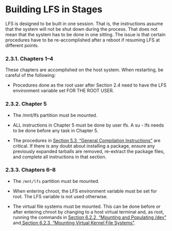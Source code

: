 # Building LFS in Stages

LFS is designed to be built in one session. That is, the instructions assume that the system will not be shut down during the process. That does not mean that the system has to be done in one sitting. The issue is that certain procedures have to be re-accomplished after a reboot if resuming LFS at different points.

### 2.3.1. Chapters 1–4

These chapters are accomplished on the host system. When restarting, be careful of the following:

- Procedures done as the root user after Section 2.4 need to have the LFS environment variable set FOR THE ROOT USER.

### 2.3.2. Chapter 5

- The /mnt/lfs partition must be mounted.

- ALL instructions in Chapter 5 must be done by user lfs. A su - lfs needs to be done before any task in Chapter 5.

- The procedures in [Section 5.3, “General Compilation Instructions”](../05-Constructing-a-Temporary-System/03-General-Compilation-Instructions.md) are critical. If there is any doubt about installing a package, ensure any previously expanded tarballs are removed, re-extract the package files, and complete all instructions in that section.

### 2.3.3. Chapters 6–8

- The `/mnt/lfs` partition must be mounted.

- When entering chroot, the LFS environment variable must be set for root. The LFS variable is not used otherwise.

- The virtual file systems must be mounted. This can be done before or after entering chroot by changing to a host virtual terminal and, as root, running the commands in [Section 6.2.2, “Mounting and Populating /dev”](../06-Installing-Basic-System-Software/02-Preparing-Virtual-Kernel-File-Systems.md) and[ Section 6.2.3, “Mounting Virtual Kernel File Systems”](../06-Installing-Basic-System-Software/02-Preparing-Virtual-Kernel-File-Systems.md).
